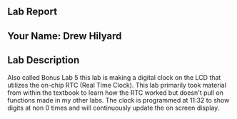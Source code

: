 ##  Lab Report ##

Your Name: Drew Hilyard
-----------


Lab Description
-------
Also called Bonus Lab 5 this lab is making a digital clock on the LCD that utilizes the on-chip RTC (Real Time Clock). This lab primarily took material from within the textbook to learn how the RTC worked but doesn't pull on functions made in my other labs. The clock is programmed at 11:32 to show digits at non 0 times and will continuously update the on screen display.